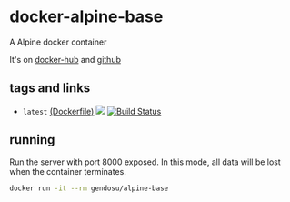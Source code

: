 # docker-alpine-base


A Alpine docker container

It's on [docker-hub](https://hub.docker.com/r/gendosu/alpine-base) and [github](https://github.com/gendosu/docker-alpine-base)

## tags and links

 * `latest` [(Dockerfile)](https://github.com/gendosu/docker-alpine-base/blob/master/Dockerfile) [![](https://imagelayers.io/badge/gendosu/alpine-base:latest.svg)](https://imagelayers.io/?images=gendosu/alpine-base:latest 'Get your own badge on imagelayers.io') [![Build Status](https://travis-ci.org/gendosu/docker-alpine-base.svg?branch=master)](https://travis-ci.org/gendosu/docker-alpine-base)

## running

Run the server with port 8000 exposed. In this mode, all data will be lost when the container terminates.
```sh
docker run -it --rm gendosu/alpine-base
```

